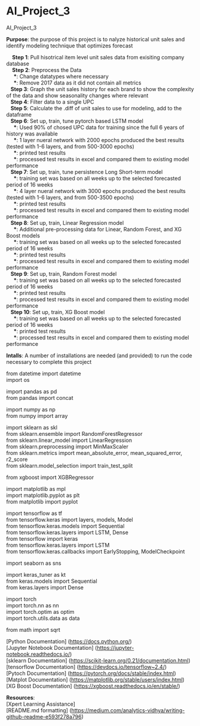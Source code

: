 # AI_Project_3
AI_Project_3

__Purpose__: the purpose of this project is to nalyze historical unit sales and identify modeling technique that optimizes forecast

&nbsp; &nbsp; __Step 1__: Pull hisotrical item level unit sales data from exisiting company database  
&nbsp; &nbsp; __Step 2__: Preprocess the Data  
&nbsp; &nbsp; &nbsp;__*__: Change datatypes where necessary  
&nbsp; &nbsp; &nbsp;__*__: Remove 2017 data as it did not contain all metrics  
&nbsp; &nbsp;__Step 3__: Graph the unit sales history for each brand to show the complexity of the data and show seasonality changes where relevant  
&nbsp; &nbsp;__Step 4__: Filter data to a single UPC  
&nbsp; &nbsp;__Step 5__: Calculate the .diff of unit sales to use for modeling, add to the dataframe  
&nbsp; &nbsp;__Step 6__: Set up, train, tune pytorch based LSTM model  
&nbsp; &nbsp; &nbsp;__*__: Used 90% of chosed UPC data for training since the full 6 years of history was available  
&nbsp; &nbsp; &nbsp;__*__: 1 layer nueral network with 2000 epochs produced the best results (tested with 1-6 layers, and from 500-3000 epochs)    
&nbsp; &nbsp; &nbsp;__*__: printed test results     
&nbsp; &nbsp; &nbsp;__*__: processed test results in excel and compared them to existing model performance  
&nbsp; &nbsp;__Step 7__: Set up, train, tune persistence Long Short-term model  
&nbsp; &nbsp; &nbsp;__*__: training set was based on all weeks up to the selected forecasted period of 16 weeks  
&nbsp; &nbsp; &nbsp;__*__: 4 layer nueral network with 3000 epochs produced the best results (tested with 1-6 layers, and from 500-3500 epochs)  
&nbsp; &nbsp; &nbsp;__*__: printed test results  
&nbsp; &nbsp; &nbsp;__*__: processed test results in excel and compared them to existing model performance  
&nbsp; &nbsp;__Step 8__: Set up, train, Linear Regression model  
&nbsp; &nbsp; &nbsp;__*__: Additional pre-processing data for Linear, Random Forest, and XG Boost models  
&nbsp; &nbsp; &nbsp;__*__: training set was based on all weeks up to the selected forecasted period of 16 weeks  
&nbsp; &nbsp; &nbsp;__*__: printed test results  
&nbsp; &nbsp; &nbsp;__*__: processed test results in excel and compared them to existing model performance  
&nbsp; &nbsp;__Step 9__: Set up, train, Random Forest model  
&nbsp; &nbsp; &nbsp;__*__: training set was based on all weeks up to the selected forecasted period of 16 weeks  
&nbsp; &nbsp; &nbsp;__*__: printed test results  
&nbsp; &nbsp; &nbsp;__*__: processed test results in excel and compared them to existing model performance  
&nbsp; &nbsp;__Step 10__: Set up, train, XG Boost model  
&nbsp; &nbsp; &nbsp;__*__: training set was based on all weeks up to the selected forecasted period of 16 weeks  
&nbsp; &nbsp; &nbsp;__*__: printed test results  
&nbsp; &nbsp; &nbsp;__*__: processed test results in excel and compared them to existing model performance

__Intalls__: A number of installations are needed (and provided) to run the code necessary to complete this project    
  
    
      
from datetime import datetime  
import os  

import pandas as pd  
from pandas import concat  

  
import numpy as np  
from numpy import array  
  
import sklearn as skl  
from sklearn.ensemble import RandomForestRegressor  
from sklearn.linear_model import LinearRegression  
from sklearn.preprocessing import MinMaxScaler  
from sklearn.metrics import mean_absolute_error, mean_squared_error, r2_score  
from sklearn.model_selection import train_test_split  

from xgboost import XGBRegressor  
  
import matplotlib as mpl  
import matplotlib.pyplot as plt  
from matplotlib import pyplot  
  
import tensorflow as tf  
from tensorflow.keras import layers, models, Model  
from tensorflow.keras.models import Sequential  
from tensorflow.keras.layers import LSTM, Dense  
from tensorflow import keras  
from tensorflow.keras.layers import LSTM  
from tensorflow.keras.callbacks import EarlyStopping, ModelCheckpoint  
  
import seaborn as sns  
  
  import keras_tuner as kt  
from keras.models import Sequential  
from keras.layers import Dense  
  
  import torch  
  import torch.nn as nn  
  import torch.optim as optim  
  import torch.utils.data as data  
    
  from math import sqrt

[Python Documentation] (https://docs.python.org/)  
[Jupyter Notebook Documentation] (https://jupyter-notebook.readthedocs.io/)  
[sklearn Documentation]  (https://scikit-learn.org/0.21/documentation.html)  
[tensorflow Documentation]  (https://devdocs.io/tensorflow~2.4/)  
[Pytoch Documentation] (https://pytorch.org/docs/stable/index.html)  
[Matplot Documentation] (https://matplotlib.org/stable/users/index.html)  
[XG Boost Documentation] (https://xgboost.readthedocs.io/en/stable/)

__Resources__:  
[Xpert Learning Assistance]   
[README.md formatting] (https://medium.com/analytics-vidhya/writing-github-readme-e593f278a796)  
